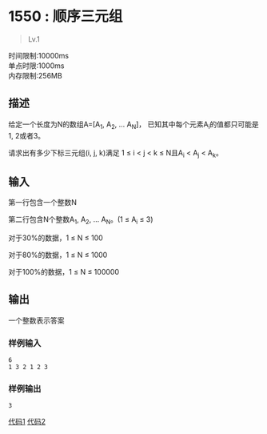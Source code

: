 # 1550 : 顺序三元组
>Lv.1

时间限制:10000ms  
单点时限:1000ms  
内存限制:256MB  

## 描述
给定一个长度为N的数组A=[A<sub>1</sub>, A<sub>2</sub>, ... A<sub>N</sub>]，
已知其中每个元素A<sub>i</sub>的值都只可能是1, 2或者3。

请求出有多少下标三元组(i, j, k)满足
1 ≤ i < j < k ≤ N且A<sub>i</sub> < A<sub>j</sub> < A<sub>k</sub>。  

## 输入
第一行包含一个整数N  

第二行包含N个整数A<sub>1</sub>, A<sub>2</sub>, ... A<sub>N</sub>。(1 ≤ A<sub>i</sub> ≤ 3)  

对于30%的数据，1 ≤ N ≤ 100  

对于80%的数据，1 ≤ N ≤ 1000  

对于100%的数据，1 ≤ N ≤ 100000  

## 输出
一个整数表示答案

### 样例输入
    6
    1 3 2 1 2 3

### 样例输出
    3
    
[代码1](./1550_1.cpp)
[代码2](./1550_2.cpp)